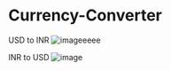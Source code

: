 # Currency-Converter
USD to INR
![imageeeee](https://github.com/AuRa123456/Currency-Converter/assets/97120898/a0b71639-efad-480a-a3e3-6096d675c1ec)










INR to USD
![image](https://github.com/AuRa123456/Currency-Converter/assets/97120898/3cecf95f-284d-4992-b7e7-a6ea6502c1ee)
